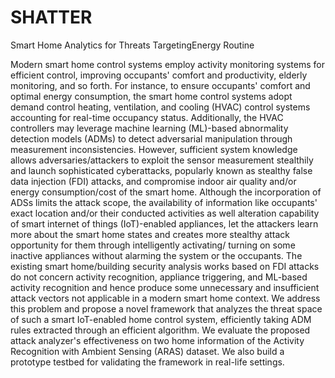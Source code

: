 # SHATTER
Smart Home Analytics for Threats TargetingEnergy Routine

Modern smart home control systems employ activity monitoring systems for efficient control, improving occupants' comfort and productivity, elderly monitoring, and so forth. For instance, to ensure occupants' comfort and optimal energy consumption, the smart home control systems adopt demand control heating, ventilation, and cooling (HVAC) control systems accounting for real-time occupancy status. Additionally, the HVAC controllers may leverage machine learning (ML)-based abnormality detection models (ADMs) to detect adversarial manipulation through measurement inconsistencies. However, sufficient system knowledge allows adversaries/attackers to exploit the sensor measurement stealthily and launch sophisticated cyberattacks, popularly known as stealthy false data injection (FDI) attacks, and compromise indoor air quality and/or energy consumption/cost of the smart home. Although the incorporation of ADSs limits the attack scope, the availability of information like occupants' exact location and/or their conducted activities as well alteration capability of smart internet of things (IoT)-enabled appliances, let the attackers learn more about the smart home states and creates more stealthy attack opportunity for them through intelligently activating/ turning on some inactive appliances without alarming the system or the occupants. The existing smart home/building security analysis works based on FDI attacks do not concern activity recognition, appliance triggering, and ML-based activity recognition and hence produce some unnecessary and insufficient attack vectors not applicable in a modern smart home context. We address this problem and propose a novel framework that analyzes the threat space of such a smart IoT-enabled home control system, efficiently taking ADM rules extracted through an efficient algorithm. We evaluate the proposed attack analyzer's effectiveness on two home information of the Activity Recognition with Ambient Sensing (ARAS) dataset. We also build a prototype testbed for validating the framework in real-life settings.
